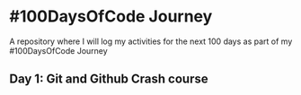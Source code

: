 # #100DaysOfCode Journey

A repository where I will log my activities for the next 100 days as part of my #100DaysOfCode Journey

## Day 1: Git and Github Crash course
